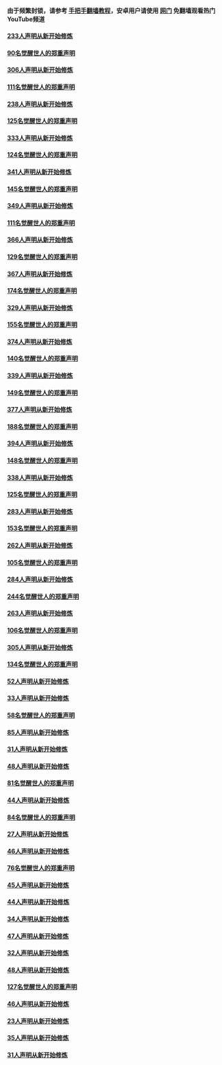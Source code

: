 #### 由于频繁封锁，请参考 [手把手翻墙教程](https://github.com/gfw-breaker/guides/wiki/)，安卓用户请使用 [网门](https://github.com/gfw-breaker/nogfw/blob/master/dl.md?t=07210701) 免翻墙观看热门YouTube频道 

#### [233人声明从新开始修炼](../pages/91/428432.md?t=07210701) 

#### [90名觉醒世人的郑重声明](../pages/91/428431.md?t=07210701) 

#### [306人声明从新开始修炼](../pages/91/428076.md?t=07210701) 

#### [111名觉醒世人的郑重声明](../pages/91/428075.md?t=07210701) 

#### [238人声明从新开始修炼](../pages/91/427767.md?t=07210701) 

#### [125名觉醒世人的郑重声明](../pages/91/427766.md?t=07210701) 

#### [333人声明从新开始修炼](../pages/91/427525.md?t=07210701) 

#### [124名觉醒世人的郑重声明](../pages/91/427524.md?t=07210701) 

#### [341人声明从新开始修炼](../pages/91/427255.md?t=07210701) 

#### [145名觉醒世人的郑重声明](../pages/91/427254.md?t=07210701) 

#### [349人声明从新开始修炼](../pages/91/426969.md?t=07210701) 

#### [111名觉醒世人的郑重声明](../pages/91/426968.md?t=07210701) 

#### [366人声明从新开始修炼](../pages/91/426737.md?t=07210701) 

#### [129名觉醒世人的郑重声明](../pages/91/426736.md?t=07210701) 

#### [367人声明从新开始修炼](../pages/91/426421.md?t=07210701) 

#### [174名觉醒世人的郑重声明](../pages/91/426420.md?t=07210701) 

#### [329人声明从新开始修炼](../pages/91/426139.md?t=07210701) 

#### [155名觉醒世人的郑重声明](../pages/91/426138.md?t=07210701) 

#### [374人声明从新开始修炼](../pages/91/425811.md?t=07210701) 

#### [140名觉醒世人的郑重声明](../pages/91/425810.md?t=07210701) 

#### [339人声明从新开始修炼](../pages/91/425690.md?t=07210701) 

#### [149名觉醒世人的郑重声明](../pages/91/425689.md?t=07210701) 

#### [377人声明从新开始修炼](../pages/91/424867.md?t=07210701) 

#### [188名觉醒世人的郑重声明](../pages/91/424866.md?t=07210701) 

#### [394人声明从新开始修炼](../pages/91/423914.md?t=07210701) 

#### [148名觉醒世人的郑重声明](../pages/91/423913.md?t=07210701) 

#### [338人声明从新开始修炼](../pages/91/423540.md?t=07210701) 

#### [125名觉醒世人的郑重声明](../pages/91/423539.md?t=07210701) 

#### [283人声明从新开始修炼](../pages/91/423296.md?t=07210701) 

#### [153名觉醒世人的郑重声明](../pages/91/423295.md?t=07210701) 

#### [262人声明从新开始修炼](../pages/91/423004.md?t=07210701) 

#### [105名觉醒世人的郑重声明](../pages/91/423003.md?t=07210701) 

#### [284人声明从新开始修炼](../pages/91/422707.md?t=07210701) 

#### [244名觉醒世人的郑重声明](../pages/91/422706.md?t=07210701) 

#### [263人声明从新开始修炼](../pages/91/422553.md?t=07210701) 

#### [106名觉醒世人的郑重声明](../pages/91/422552.md?t=07210701) 

#### [305人声明从新开始修炼](../pages/91/422153.md?t=07210701) 

#### [134名觉醒世人的郑重声明](../pages/91/422152.md?t=07210701) 

#### [52人声明从新开始修炼](../pages/91/421846.md?t=07210701) 

#### [33人声明从新开始修炼](../pages/91/421804.md?t=07210701) 

#### [58名觉醒世人的郑重声明](../pages/91/421845.md?t=07210701) 

#### [85人声明从新开始修炼](../pages/91/421769.md?t=07210701) 

#### [31人声明从新开始修炼](../pages/91/421763.md?t=07210701) 

#### [48人声明从新开始修炼](../pages/91/421605.md?t=07210701) 

#### [81名觉醒世人的郑重声明](../pages/91/421656.md?t=07210701) 

#### [44人声明从新开始修炼](../pages/91/421544.md?t=07210701) 

#### [84名觉醒世人的郑重声明](../pages/91/421543.md?t=07210701) 

#### [27人声明从新开始修炼](../pages/91/421465.md?t=07210701) 

#### [46人声明从新开始修炼](../pages/91/421454.md?t=07210701) 

#### [76名觉醒世人的郑重声明](../pages/91/421453.md?t=07210701) 

#### [45人声明从新开始修炼](../pages/91/421452.md?t=07210701) 

#### [44人声明从新开始修炼](../pages/91/421422.md?t=07210701) 

#### [34人声明从新开始修炼](../pages/91/421322.md?t=07210701) 

#### [47人声明从新开始修炼](../pages/91/421264.md?t=07210701) 

#### [32人声明从新开始修炼](../pages/91/421225.md?t=07210701) 

#### [48人声明从新开始修炼](../pages/91/421202.md?t=07210701) 

#### [127名觉醒世人的郑重声明](../pages/91/421224.md?t=07210701) 

#### [46人声明从新开始修炼](../pages/91/421203.md?t=07210701) 

#### [23人声明从新开始修炼](../pages/91/421138.md?t=07210701) 

#### [35人声明从新开始修炼](../pages/91/421122.md?t=07210701) 

#### [31人声明从新开始修炼](../pages/91/421081.md?t=07210701) 

